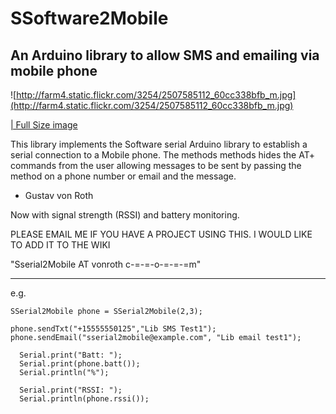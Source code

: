 # SSoftware2Mobile #
## An Arduino library to allow SMS and emailing via mobile phone ##
![http://farm4.static.flickr.com/3254/2507585112_60cc338bfb_m.jpg](http://farm4.static.flickr.com/3254/2507585112_60cc338bfb_m.jpg)


[| Full Size image](http://flickr.com/photos/rabbitnyc/2507585112/)

This library implements the Software serial Arduino library to establish a serial connection to a Mobile phone.  The methods methods hides the AT+ commands from the user allowing messages to be sent by passing the method on a phone number or email and the message.

- Gustav von Roth

Now with signal strength (RSSI) and battery monitoring.


PLEASE EMAIL ME IF YOU HAVE A PROJECT USING THIS.  I WOULD LIKE TO ADD IT TO THE WIKI


"Sserial2Mobile AT vonroth c-=-=-o-=-=-=m"


---

e.g.
```
SSerial2Mobile phone = SSerial2Mobile(2,3);

phone.sendTxt("+15555550125","Lib SMS Test1");
phone.sendEmail("sserial2mobile@example.com", "Lib email test1");

  Serial.print("Batt: ");
  Serial.print(phone.batt());
  Serial.println("%");
  
  Serial.print("RSSI: ");
  Serial.println(phone.rssi());

```

